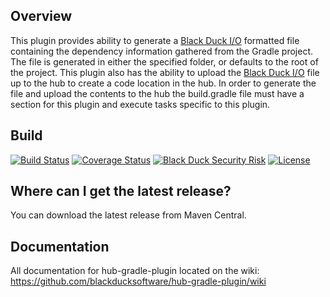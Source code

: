 ## Overview ##
This plugin provides ability to generate a [Black Duck I/O](https://github.com/blackducksoftware/bdio) formatted file containing the dependency information gathered from the Gradle project. The file is generated in either the specified folder, or defaults to the root of the project. This plugin also has the ability to upload the [Black Duck I/O](https://github.com/blackducksoftware/bdio) file up to the hub to create a code location in the hub. In order to generate the file and upload the contents to the hub the build.gradle file must have a section for this plugin and execute tasks specific to this plugin.


## Build ##
[![Build Status](https://travis-ci.org/blackducksoftware/hub-gradle-plugin.svg?branch=master)](https://travis-ci.org/blackducksoftware/hub-gradle-plugin)
[![Coverage Status](https://coveralls.io/repos/github/blackducksoftware/hub-gradle-plugin/badge.svg?branch=master)](https://coveralls.io/github/blackducksoftware/hub-gradle-plugin?branch=master)
[![Black Duck Security Risk](https://copilot.blackducksoftware.com/github/groups/blackducksoftware/locations/hub-gradle-plugin/public/results/branches/master/badge-risk.svg)](https://copilot.blackducksoftware.com/github/groups/blackducksoftware/locations/hub-gradle-plugin/public/results/branches/master)
[![License](https://img.shields.io/badge/License-Apache%202.0-blue.svg)](https://opensource.org/licenses/Apache-2.0)

## Where can I get the latest release? ##
You can download the latest release from Maven Central.

## Documentation 

All documentation for hub-gradle-plugin located on the wiki: https://github.com/blackducksoftware/hub-gradle-plugin/wiki

